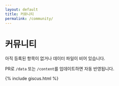 ```yaml
---
layout: default
title: 커뮤니티
permalink: /community/
---
```


<h1>커뮤니티</h1>

<div class="empty-hint">
  <p>아직 등록된 항목이 없거나 데이터 파일이 비어 있습니다.</p>
  <p>PR로 <code>/data</code> 또는 <code>/content</code>를 업데이트하면 자동 반영됩니다.</p>
</div>

{% include giscus.html %}
